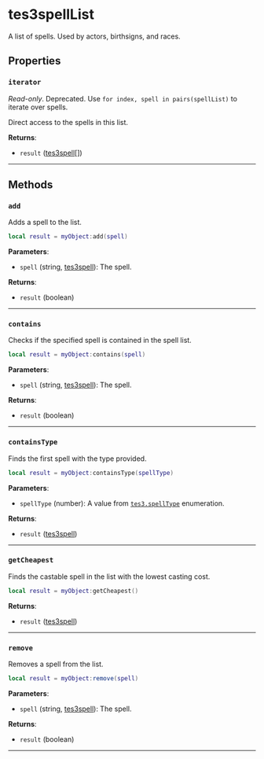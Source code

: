 <!---
	This file is autogenerated. Do not edit this file manually. Your changes will be ignored.
	More information: https://github.com/MWSE/MWSE/tree/master/docs
-->

# tes3spellList
<div class="search_terms" style="display: none">tes3spelllist, spelllist</div>

A list of spells. Used by actors, birthsigns, and races.

## Properties

### `iterator`
<div class="search_terms" style="display: none">iterator</div>

*Read-only*. Deprecated. Use `for index, spell in pairs(spellList)` to iterate over spells.

Direct access to the spells in this list.

**Returns**:

* `result` ([tes3spell](../../types/tes3spell)[])

***

## Methods

### `add`
<div class="search_terms" style="display: none">add</div>

Adds a spell to the list.

```lua
local result = myObject:add(spell)
```

**Parameters**:

* `spell` (string, [tes3spell](../../types/tes3spell)): The spell.

**Returns**:

* `result` (boolean)

***

### `contains`
<div class="search_terms" style="display: none">contains</div>

Checks if the specified spell is contained in the spell list.

```lua
local result = myObject:contains(spell)
```

**Parameters**:

* `spell` (string, [tes3spell](../../types/tes3spell)): The spell.

**Returns**:

* `result` (boolean)

***

### `containsType`
<div class="search_terms" style="display: none">containstype</div>

Finds the first spell with the type provided.

```lua
local result = myObject:containsType(spellType)
```

**Parameters**:

* `spellType` (number): A value from [`tes3.spellType`](https://mwse.github.io/MWSE/references/spell-types/) enumeration.

**Returns**:

* `result` ([tes3spell](../../types/tes3spell))

***

### `getCheapest`
<div class="search_terms" style="display: none">getcheapest, cheapest</div>

Finds the castable spell in the list with the lowest casting cost.

```lua
local result = myObject:getCheapest()
```

**Returns**:

* `result` ([tes3spell](../../types/tes3spell))

***

### `remove`
<div class="search_terms" style="display: none">remove</div>

Removes a spell from the list.

```lua
local result = myObject:remove(spell)
```

**Parameters**:

* `spell` (string, [tes3spell](../../types/tes3spell)): The spell.

**Returns**:

* `result` (boolean)

***

